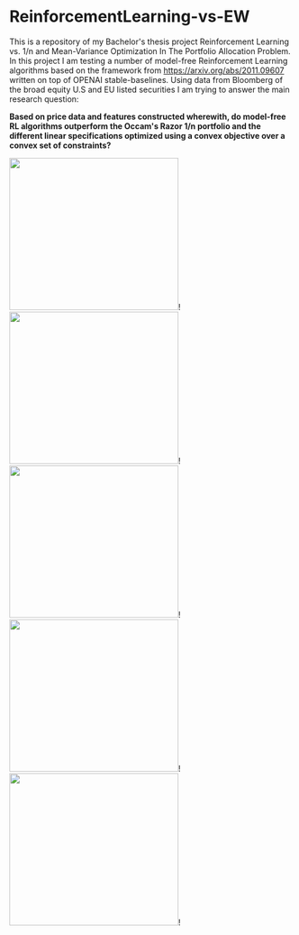 # ReinforcementLearning-vs-EW

This is a repository of my Bachelor's thesis project Reinforcement Learning vs. 1/n and Mean-Variance Optimization In The Portfolio Allocation Problem. In this project I am testing a number of model-free Reinforcement Learning algorithms based on the framework from https://arxiv.org/abs/2011.09607 written on top of OPENAI stable-baselines. Using data from Bloomberg of the broad equity U.S and EU listed securities I am trying to answer the main research question:

**Based on price data and features constructed wherewith, do model-free RL algorithms outperform the Occam's Razor 1/n portfolio and the different linear specifications optimized using a convex objective over a convex set of constraints?**

<img src="https://user-images.githubusercontent.com/69042407/114295827-f248b800-9aa7-11eb-9f4a-8c0d16633688.gif" width="300" height="270">!
<img src="https://user-images.githubusercontent.com/69042407/114295923-aea27e00-9aa8-11eb-9f90-c406f7169d34.gif" width="300" height="270">!
<img src="https://user-images.githubusercontent.com/69042407/114295934-c24de480-9aa8-11eb-8558-3ce8511e8694.gif" width="300" height="270">!
<img src="https://user-images.githubusercontent.com/69042407/114295953-d560b480-9aa8-11eb-9805-ddbe2347b917.gif" width="300" height="270">!
<img src="https://user-images.githubusercontent.com/69042407/114295954-d72a7800-9aa8-11eb-8d97-0d65e9bd66a2.gif" width="300" height="270">!



